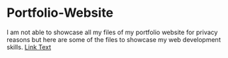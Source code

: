 # Portfolio-Website

I am not able to showcase all my files of my portfolio website for privacy reasons but here are some of the files to showcase my web development skills.
[Link Text](URL)

